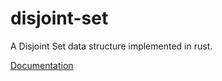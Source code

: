 disjoint-set
============
A Disjoint Set data structure implemented in rust.

[Documentation](http://mcdonaldm1993.github.io/disjoint-set/doc/disjoint_set/)
